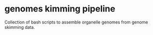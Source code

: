 # genomes kimming pipeline
Collection of bash scripts to assemble organelle genomes from genome skimming data. 

